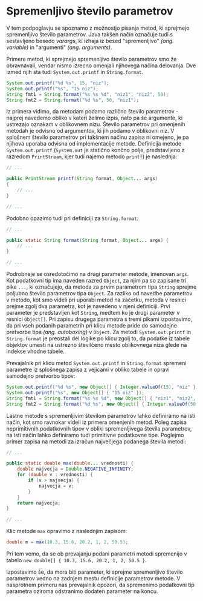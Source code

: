 # Spremenljivo število parametrov

V tem podpoglavju se spoznamo z možnostjo pisanja metod, ki sprejmejo spremenljivo število parametrov. Java takšen način označuje tudi s sestavljeno besedo _varargs_, ki izhaja iz besed "spremenljivo" _(ang. variable)_ in "argumenti" _(ang. arguments)_.

Primere metod, ki sprejmejo spremenljivo število parametrov smo že obravnavali, vendar nismo izrecno omenjali njihovega načina delovanja. Dve izmed njih sta tudi `System.out.printf` in `String.format`.

```java
System.out.printf("%d %s", 15, "niz");
System.out.printf("%s", "15 niz");
String fmt1 = String.format("%s %s %d", "niz1", "niz2", 50);
String fmt2 = String.format("%d %s", 50, "niz1");
```

Iz primera vidimo, da metodam podamo različno število parametrov - najprej navedemo obliko v kateri želimo izpis, nato pa še argumente, ki ustrezajo oznakam v oblikovnem nizu. Število parametrov pri omenjenih metodah je odvisno od argumentov, ki jih podamo v oblikovni niz. V splošnem število parametrov pri takšnem načinu zapisa ni omejeno, je pa njihova uporaba odvisna od implementacije metode. Definicija metode `System.out.printf` (`System.out` je statično končno polje, predstavljeno z razredom `PrintStream`, kjer tudi najemo metodo `printf`) je naslednja:

```java
// ...

public PrintStream printf(String format, Object... args)
{
    // ...
}

// ...
```

Podobno opazimo tudi pri definiciji za `String.format`:

```java
// ...

public static String format(String format, Object... args) {
    // ...
}

// ...
```

Podrobneje se osredotočimo na drugi parameter metode, imenovan `args`. Kot podatkovni tip ima naveden razred `Object`, za njim pa so zapisane tri pike `...`, ki označujejo, da metoda za prvim parametrom tipa `String` sprejme poljubno število parametrov tipa `Object`. Za razliko od navedbe parametrov v metodo, kot smo videli pri uporabi metod na začetku, metoda v resnici prejme zgolj dva parametra, kot je navedeno v njeni definiciji. Prvi parameter je predstavljen kot `String`, medtem ko je drugi parameter v resnici `Object[]`. Pri zapisu drugega parametra s tremi pikami izpostavimo, da pri vseh podanih parametrih pri klicu metode pride do samodejne pretvorbe tipa _(ang. autoboxing)_ v `Object`. Za metodi `System.out.printf` in `String.format` je preostali del logike po klicu zgolj to, da podatke iz tabele objektov umesti na ustrezno številčeno mesto oblikovnega niza glede na indekse vhodne tabele.

Prevajalnik pri klicu metod `System.out.printf` in `String.format` spremeni parametre iz splošnega zapisa z vejicami v obliko tabele in opravi samodejno pretvorbo tipov:

```java
System.out.printf("%d %s", new Object[] { Integer.valueOf(15), "niz" });
System.out.printf("%s", new Object[] { "15 niz" });
String fmt1 = String.format("%s %s %d", new Object[] { "niz1", "niz2", Integer.valueOf(50) });
String fmt2 = String.format("%d %s", new Object[] { Integer.valueOf(50), "niz1" });
```

Lastne metode s spremenljivim številom parametrov lahko definiramo na isti način, kot smo ravnokar videli iz primera omenjenih metod. Poleg zapisa neprimitivnih podatkovnih tipov v obliki spremenljivega števila parametrov, na isti način lahko definiramo tudi primitivne podatkovne tipe. Poglejmo primer zapisa na metodi za izračun največjega podanega števila metodi:

```java
// ...

public static double max(double... vrednosti) {
    double najvecja = Double.NEGATIVE_INFINITY;
    for (double v : vrednosti) {
        if (v > najvecja) {
            najvecja = v;
        }
    }
    return najvecja;
}

// ...
```

Klic metode `max` opravimo z naslednjim zapisom:

```java
double m = max(10.3, 15.6, 20.2, 1, 2, 50.5);
```

Pri tem vemo, da se ob prevajanju podani parametri metodi spremenijo v tabelo `new double[] { 10.3, 15.6, 20.2, 1, 2, 50.5 }`.

Izpostavimo še, da mora biti parameter, ki sprejme spremenljivo število parametrov vedno na zadnjem mestu definicije parametrov metode. V nasprotnem primeru nas prevajalnik opozori, da spremenimo podatkovni tip parametra oziroma odstranimo dodaten parameter na koncu.
